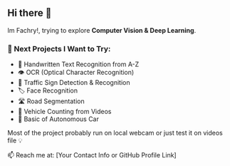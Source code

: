 ## Hi there 👋

Im Fachry!, trying to explore **Computer Vision & Deep Learning**.

### 🔭 Next Projects I Want to Try:  
- 📝 Handwritten Text Recognition from A-Z
- 👁️ OCR (Optical Character Recognition)
- 🚦 Traffic Sign Detection & Recognition
- 🏷️ Face Recognition
- 🛣️ Road Segmentation  
- 🚗 Vehicle Counting from Videos  
- 🤖 Basic of Autonomous Car  

Most of the project probably run on local webcam or just test it on videos file 💡 

📫 Reach me at: [Your Contact Info or GitHub Profile Link]  

